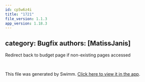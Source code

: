 ```yaml
---
id: cp5w6z4i
title: "1721"
file_version: 1.1.3
app_version: 1.18.3
---
```


## category: Bugfix authors: \[MatissJanis\]

Redirect back to budget page if non-existing pages accessed

<br/>

This file was generated by Swimm. [Click here to view it in the app](https://app.swimm.io/repos/Z2l0aHViJTNBJTNBYWN0dWFsJTNBJTNBc2FuanBhcmVlaw==/docs/cp5w6z4i).
